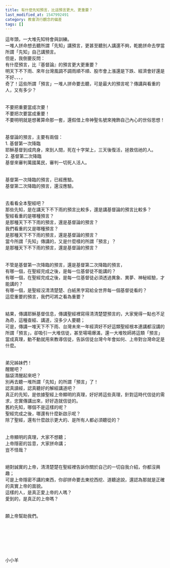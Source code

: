 ```yaml
---
title: 有什麼先知預言，比這預言更大、更重要？
last_modified_at: 1547992491
category: 教會流行觀念的偏差
tags: []
---
```


這年頭，一大堆先知特會與訓練。<br>一堆人拼命想去聽所謂「先知」講預言，更甚至聽別人講還不夠，乾脆拼命去學當所謂「先知」自己講預言。<br><!--more-->但是，我倒要反問：<br>有什麼預言，比『基督論』的預言更大更重要？<br>明天下不下雨、來年台灣風調不調雨順不順、股市會上漲還是下跌、經濟會好還是不好、、、，<br>奇了！這些所謂「預言」一堆人拼命要去聽，可是最大的預言呢？傳講與看重的人，又有多少？<br><br><br>不要把重要當成次要！<br>不要把次要當成重要！<br>不要明明就是想著算命那一套，還假借上帝神聖名號來掩飾自己內心的世俗思想！<br><br><br>基督論的預言，主要有兩個：<br>1.	基督第一次降臨<br>耶穌基督到成肉身，來到人間，死在十字架上，三天後復活，拯救信祂的人。<br>2.	基督第二次降臨<br>基督來審判萬國萬民，審判一切死人活人。<br><br><br>基督第一次降臨的預言，已經應驗。<br>基督第二次降臨的預言，還沒應驗。<br><br><br>去看看全本聖經吧？<br>那些先知，是在講天下不下雨的預言比較多，還是講基督論的預言比較多？<br>聖經看重的是哪種預言？<br>是那種天下不下雨的預言，還是基督論的預言？<br>我們看重的又是哪種預言？<br>是那種天下不下雨的預言，還是基督論的預言？<br>當今所謂「先知」傳講的，又是什麼樣的所謂「預言」？<br>是那種天下不下雨的預言，還是基督論的預言？<br><br><br>不管是基督第一次降臨的預言，還是基督第二次降臨的預言，<br>有哪一個，在聖經完成之後，是每一位基督徒不能講的？<br>有哪一個，在聖經完成之後，是每一位基督徒必須透過異象、異夢、神秘經驗，才能講的？<br>有哪一個，是聖經沒清清楚楚、白紙黑字寫給全世界每一個基督徒看的？<br>這麼重要的預言，我們可將之看為重要？<br><br><br>結果，傳講耶穌基督信息，傳講聖經裡寫得清清楚楚預言的，大家覺得一點也不足為奇，這種查經、講道，沒多少人要聽；<br>可是，傳講一堆天下不下雨、台灣未來一年經濟好不好這類聖經根本連講都沒講的所謂「預言」，卻吸引一大堆信徒，甚至場場爆滿，還一大堆牧師將這類「預言」當成真理，動不動就用來教導信徒，告訴信徒台灣今年會如何、上帝對台灣命定是什麼。<br><br><br>弟兄姊妹們！<br>醒醒吧？<br>腦袋清醒起來吧？<br>別再去聽一堆所謂「先知」的所謂「預言」了！<br>認真讀經，認真聽好的解經講道吧？<br>真正的先知，是依據聖經上帝顯明的真理，好好將這些真理，針對這時代信徒的需求，忠實傳講出來，好好造就信徒的。<br>舊約先知，哪個不是這樣的呢？<br>聖經完成之後，哪還有什麼新啟示呢？<br>除了聖經，還有什麼啟示更大的、是所有人都必須聽從的？<br><br><br>上帝顯明的真理，大家不想聽；<br>上帝隱密的旨意，大家拼命講；<br>豈不怪哉？<br><br><br>絕對誠實的上帝，清清楚楚在聖經裡告訴你關於自己的一切自我介紹，你都沒興趣；<br>可是上帝隱密不講的東西，你卻拼命要去東挖西挖、道聽途說，還認為那就是正確的真實上帝的面貌。<br>這樣的人，是真正愛上帝的人嗎？<br>愛到的，是真正的上帝嗎？<br><br><br>願上帝幫助我們。<br><br><br><br><br><br><br><br>小小羊
